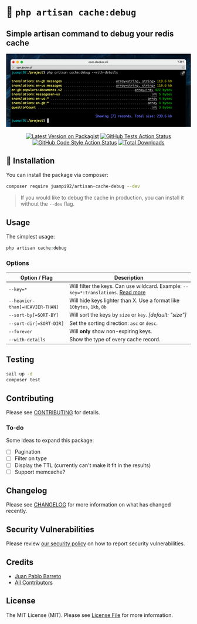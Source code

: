 # 🔎 `php artisan cache:debug`
## Simple artisan command to debug your redis cache

<p align="center">
  <img src="/art/preview.png" width="882" alt="">
  <p align="center">
    <a href="https://packagist.org/packages/juampi92/artisan-cache-debug"><img src="https://img.shields.io/packagist/v/juampi92/artisan-cache-debug.svg?style=flat-square" alt="Latest Version on Packagist"></a>
    <a href="https://github.com/juampi92/artisan-cache-debug/actions?query=workflow%3Arun-tests+branch%3Amain"><img src="https://img.shields.io/github/workflow/status/juampi92/artisan-cache-debug/run-tests?label=tests" alt="GitHub Tests Action Status"></a>
    <a href="https://github.com/juampi92/artisan-cache-debug/actions?query=workflow%3A'Fix+PHP+code+style+issues'+branch%3Amain"><img src="https://img.shields.io/github/workflow/status/juampi92/artisan-cache-debug/Fix%20PHP%20code%20style%20issues?label=code%20style" alt="GitHub Code Style Action Status"></a>
    <a href="https://packagist.org/packages/juampi92/artisan-cache-debug"><img src="https://img.shields.io/packagist/dt/juampi92/artisan-cache-debug.svg?style=flat-square" alt="Total Downloads"></a>
  </p>
</p>

## 🚀 Installation

You can install the package via composer:

```bash
composer require juampi92/artisan-cache-debug --dev
```

> If you would like to debug the cache in production, you can install it without the `--dev` flag.

## Usage

The simplest usage:
```php
php artisan cache:debug
```

### Options

| Option / Flag                   | Description                                                                                                                            |
|---------------------------------|----------------------------------------------------------------------------------------------------------------------------------------|
| `--key=*`                       | Will filter the keys. Can use wildcard. Example: `--key=*:translations`. [Read more](https://redis.io/commands/scan/#the-match-option) |
| `--heavier-than[=HEAVIER-THAN]` | Will hide keys lighter than X. Use a format like `10bytes`, `1kb`, `8b`                                                                |
| `--sort-by[=SORT-BY]`           | Will sort the keys by `size` or `key`. *[default: "size"]*                                                                             |
| `--sort-dir[=SORT-DIR]`         | Set the sorting direction: `asc` or `desc`.                                                                                            |
| `--forever`                     | Will **only** show non-expiring keys.                                                                                                  |
| `--with-details`                | Show the type of every cache record.                                                                                                   |

## Testing

```bash
sail up -d
composer test
```

## Contributing

Please see [CONTRIBUTING](CONTRIBUTING.md) for details.

### To-do

Some ideas to expand this package:

- [ ] Pagination
- [ ] Filter on type
- [ ] Display the TTL (currently can't make it fit in the results)
- [ ] Support memcache?

## Changelog

Please see [CHANGELOG](CHANGELOG.md) for more information on what has changed recently.


## Security Vulnerabilities

Please review [our security policy](../../security/policy) on how to report security vulnerabilities.

## Credits

- [Juan Pablo Barreto](https://github.com/juampi92)
- [All Contributors](../../contributors)

## License

The MIT License (MIT). Please see [License File](LICENSE.md) for more information.
